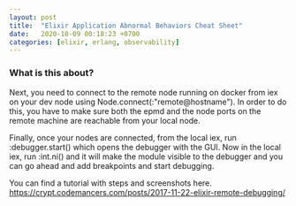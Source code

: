 ```yaml
---
layout: post
title:  "Elixir Application Abnormal Behaviors Cheat Sheet"
date:   2020-10-09 00:18:23 +0700
categories: [elixir, erlang, observability]
---
```



### What is this about?


 Next, you need to connect to the remote node running on docker from iex on your dev node using Node.connect(:"remote@hostname"). In order to do this, you have to make sure both the epmd and the node ports on the remote machine are reachable from your local node.

Finally, once your nodes are connected, from the local iex, run :debugger.start() which opens the debugger with the GUI. Now in the local iex, run :int.ni(<Module you want to debug>) and it will make the module visible to the debugger and you can go ahead and add breakpoints and start debugging.

You can find a tutorial with steps and screenshots here. https://crypt.codemancers.com/posts/2017-11-22-elixir-remote-debugging/ 